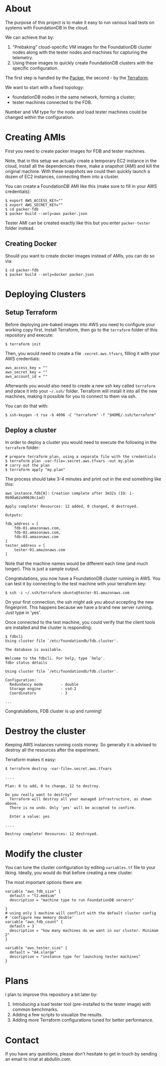# About

The purpose of this project is to make it easy to run various load
tests on systems with FoundationDB in the cloud.

We can achieve that by:

1. "Prebaking" cloud-specific VM images for the FoundationDB cluster
   nodes along with the tester nodes and machines for capturing the
   telemetry.
2. Using these images to quickly create FoundationDB clusters with the
   specific configuration.

The first step is handled by the [Packer](https://www.packer.io), the
second - by the [Terraform](https://www.terraform.io).

We want to start with a fixed topology:

- foundationDB nodes in the same network, forming a cluster;
- tester machines connected to the FDB.

Number and VM type for the node and load tester machines could be
changed within the configuration.


# Creating AMIs

First you need to create packer images for FDB and tester
machines. 

Note, that in this setup we actually create a temporary EC2 instance
in the cloud, install all the dependencies there, make a snapshot
(AMI) and kill the original machine. With these snapshots we could
then quickly launch a dozen of EC2 instances, connecting them into a
cluster.

You can create a FoundationDB AMI like this (make sure to fill in your
AWS credentials):

```
$ export AWS_ACCESS_KEY=""
$ export AWS_SECRET_KEY=""
$ cd packer-fdb
$ packer build --only=aws packer.json
```

Tester AMI can be created exactly like this but you enter
`packer-tester` folder instead.

## Creating Docker

Should you want to create docker images instead of AMIs, you can do so
via:

```
$ cd packer-fdb
$ packer build --only=docker packer.json
```

# Deploying Clusters

## Setup Terraform

Before deploying pre-baked images into AWS you need to configure your
working copy first. Install Terraform, then go to the `terraform`
folder of this repository and execute:

```
$ terraform init
```

Then, you would need to create a file `.secret.aws.tfvars`, filling it
with your AWS credentials:

```
aws_access_key = ""
aws_secret_key = ""
aws_account_id = ""
```

Afterwards you would also need to create a new ssh key called
`terraform` and place it into your `~/.ssh/` folder. Terraform will
install it into all the new machines, making it possible for you to
connect to them via ssh.

You can do that with:

```
$ ssh-keygen -t rsa -b 4096 -C "terraform" -f "$HOME/.ssh/terraform"
```

## Deploy a cluster

In order to deploy a cluster you would need to execute the following
in the `terraform` folder:

```
# prepare terraform plan, using a separate file with the credentials
$ terraform plan -var-file=.secret.aws.tfvars -out my.plan
# carry out the plan
$ terraform apply "my.plan"
```

The process should take 3-4 minutes and print out in the end something
like this:

```
aws_instance.fdb[0]: Creation complete after 3m32s (ID: i-0b90a62a90636c1ad)

Apply complete! Resources: 12 added, 0 changed, 0 destroyed.

Outputs:

fdb_address = [
    fdb-01.amazonaws.com,
    fdb-02.amazonaws.com,
    fdb-03.amazonaws.com
]
tester_address = [
    tester-01.amazonaws.com
]
```

Note that the machine names would be different each time (and much
longer). This is just a sample output.

Congratulations, you now have a FoundationDB cluster running in
AWS. You can test it by connecting to the test machine with your
terraform key:

```
$ ssh -i ~/.ssh/terraform ubuntu@tester-01.amazonaws.com
```

On your first connection, the ssh might ask you about accepting the
new fingerprint. This happens because we have a brand new server
running. Just type in 'yes'.

Once connected to the test machine, you could verify that the client
tools are installed and the cluster is responding:

```
$ fdbcli
Using cluster file `/etc/foundationdb/fdb.cluster'.

The database is available.

Welcome to the fdbcli. For help, type `help'.
fdb> status details

Using cluster file `/etc/foundationdb/fdb.cluster'.

Configuration:
  Redundancy mode        - double
  Storage engine         - ssd-2
  Coordinators           - 3
  
...
```

Congratulations, FDB cluster is up and running!

# Destroy the cluster

Keeping AWS instances running costs money. So generally it is advised
to destroy all the resources after the experiment.

Terraform makes it easy:

```
$ terraform destroy -var-file=.secret.aws.tfvars

....

Plan: 0 to add, 0 to change, 12 to destroy.

Do you really want to destroy?
  Terraform will destroy all your managed infrastructure, as shown above.
  There is no undo. Only 'yes' will be accepted to confirm.

  Enter a value: yes
  
....

Destroy complete! Resources: 12 destroyed.

```


# Modify the cluster

You can tune the cluster configuration by editing `variables.tf` file
to your liking. Ideally, you would do that before creating a new
cluster.

The most important options there are:

```
variable "aws_fdb_size" {
  default = "t2.medium"
  description = "machine type to run FoundationDB servers"

}
# using only 1 machine will conflict with the default cluster config
# 'configure new memory double'
variable "aws_fdb_count" {
  default = 3
  description = "how many machines do we want in our cluster. Minimum 2"
}

variable "aws_tester_size" {
  default = "m4.xlarge"
  description = "instance type for launching tester machines"
}
```


# Plans

I plan to improve this repository a bit later by:

1. Introducing a load tester tool (pre-installed to the tester image)
   with common benchmarks.
2. Adding a few scripts to visualize the results.
3. Adding more Terraform configurations tuned for better performance.

# Contact

If you have any questions, please don't hesitate to get in touch by
sending an email to rinat at abdullin.com.
